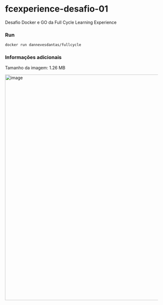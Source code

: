 # fcexperience-desafio-01
Desafio Docker e GO da Full Cycle Learning Experience

### Run

```bash
docker run dannevesdantas/fullcycle
```

### Informações adicionais

Tamanho da imagem: 1.26 MB

<img width="746" alt="image" src="https://user-images.githubusercontent.com/5115895/233258859-6a211a10-0ea8-437a-80d5-c80b317713ba.png">
